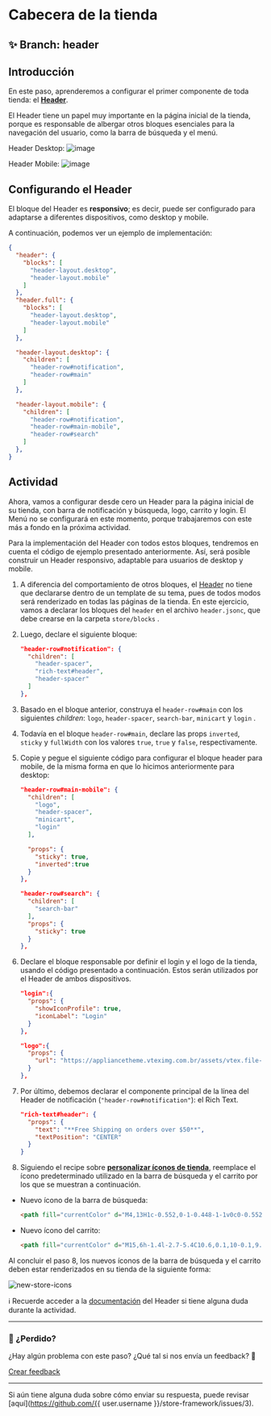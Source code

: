 # Cabecera de la tienda 

## :sparkles: **Branch:** header

## Introducción

En este paso, aprenderemos a configurar el primer componente de toda tienda: el [**Header**](https://vtex.io/docs/components/all/vtex.store-header/).

El Header tiene un papel muy importante en la página inicial de la tienda, porque es responsable de albergar otros bloques esenciales para la navegación del usuario, como la barra de búsqueda y el menú.

Header Desktop:
![image](https://user-images.githubusercontent.com/12139385/70191371-420ab880-16d7-11ea-9d28-fa2f184870ce.png)

Header Mobile:
![image](https://user-images.githubusercontent.com/12139385/70191413-6797c200-16d7-11ea-9401-754942f5d9a9.png)

## Configurando el Header

El bloque del Header es **responsivo**; es decir, puede ser configurado para adaptarse a diferentes dispositivos, como desktop y mobile.

A continuación, podemos ver un ejemplo de implementación:

```json
{
  "header": {
    "blocks": [
      "header-layout.desktop",
      "header-layout.mobile"
    ]
  },
  "header.full": {
    "blocks": [
      "header-layout.desktop",
      "header-layout.mobile"
    ]
  },

  "header-layout.desktop": {
    "children": [
      "header-row#notification",
      "header-row#main"
    ]
  },

  "header-layout.mobile": {
    "children": [
      "header-row#notification",
      "header-row#main-mobile",
      "header-row#search"
    ]
  },
}
```

## Actividad

Ahora, vamos a configurar desde cero un Header para la página inicial de su tienda, con barra de notificación y búsqueda, logo, carrito y login. El Menú no se configurará en este momento, porque trabajaremos con este más a fondo en la próxima actividad.

Para la implementación del Header con todos estos bloques, tendremos en cuenta el código de ejemplo presentado anteriormente. Así, será posible construir un Header responsivo, adaptable para usuarios de desktop y mobile.

1. A diferencia del comportamiento de otros bloques, el [Header](https://vtex.io/docs/components/all/vtex.store-header/)  no tiene que declararse dentro de un template de su tema, pues de todos modos será renderizado en todas las páginas de la tienda. En este ejercicio, vamos a declarar los bloques del `header` en el archivo `header.jsonc`, que debe crearse en la carpeta `store/blocks` .
2. Luego, declare el siguiente bloque:

    ```json
    "header-row#notification": {
      "children": [
        "header-spacer",
        "rich-text#header",
        "header-spacer"
      ]
    },
    ```
3. Basado en el bloque anterior, construya el `header-row#main` con los siguientes  *children*: `logo`, `header-spacer`, `search-bar`, `minicart` y `login` .
4. Todavía en el bloque  `header-row#main`, declare las props `inverted`, `sticky` y `fullWidth` con los valores  `true`, `true` y `false`, respectivamente.
5. Copie y pegue el siguiente código para configurar el bloque header para mobile, de la misma forma en que lo hicimos anteriormente para desktop:

    ```json
    "header-row#main-mobile": {
      "children": [
        "logo",
        "header-spacer",
        "minicart",
        "login"
      ],

      "props": {
        "sticky": true,
        "inverted":true
      }
    },

    "header-row#search": {
      "children": [
        "search-bar"
      ],
      "props": {
        "sticky": true
      }
    },

    ```

6. Declare el bloque responsable por definir el login y el logo de la tienda, usando el código presentado a continuación. Estos serán utilizados por el Header de ambos dispositivos.

    ```json
    "login":{
      "props": {
        "showIconProfile": true,
        "iconLabel": "Login"
      }
    },

    "logo":{
      "props": {
        "url": "https://appliancetheme.vteximg.com.br/assets/vtex.file-manager-graphql/images/flatflat___6081e50402943bcb11bc45a8e613aa72.png"
      }
    },
    ```

7. Por último, debemos declarar el componente principal de la línea del Header de notificación (`"header-row#notification"`): el Rich Text.

    ```json
    "rich-text#header": {
      "props": {
        "text": "**Free Shipping on orders over $50**",
        "textPosition": "CENTER"
      }
    }
    ```

8. Siguiendo el recipe sobre [**personalizar íconos de tienda**](https://vtex.io/docs/recipes/style/customizing-your-stores-icons), reemplace el ícono predeterminado utilizado en la barra de búsqueda y el carrito por los que se muestran a continuación.

- Nuevo ícono de la barra de búsqueda:


    ```html
    <path fill="currentColor" d="M4,13H1c-0.552,0-1-0.448-1-1v0c0-0.552,0.448-1,1-1h3V13z"></path> <path fill="currentColor" d="M15,3H1C0.448,3,0,2.552,0,2v0c0-0.552,0.448-1,1-1h14c0.552,0,1,0.448,1,1v0C16,2.552,15.552,3,15,3z"></path> <path fill="currentColor" d="M4,8H1C0.448,8,0,7.552,0,7v0c0-0.552,0.448-1,1-1h3V8z"></path> <path fill="currentColor" d="M15.707,13.293l-2.274-2.274C13.785,10.424,14,9.74,14,9c0-2.206-1.794-4-4-4S6,6.794,6,9 s1.794,4,4,4c0.74,0,1.424-0.215,2.019-0.567l2.274,2.274L15.707,13.293z M10,11c-1.103,0-2-0.897-2-2s0.897-2,2-2s2,0.897,2,2 S11.103,11,10,11z"></path>
    ```

- Nuevo ícono del carrito:

    ```html
    <path fill="currentColor" d="M15,6h-1.4l-2.7-5.4C10.6,0.1,10-0.1,9.6,0.1C9.1,0.4,8.9,1,9.1,1.4L11.4,6H4.6l2.3-4.6 c0.2-0.5,0-1.1-0.4-1.3C6-0.1,5.4,0.1,5.1,0.6L2.4,6H1c-1.1,0-1.1,1-0.9,1.4l3,8C3.2,15.7,3.6,16,4,16h8c0.4,0,0.8-0.3,0.9-0.6l3-8 C16.1,7,16,6,15,6z"></path>
    ```

Al concluir el paso 8, los nuevos íconos de la barra de búsqueda y el carrito deben estar renderizados en su tienda de la siguiente forma:

![new-store-icons](https://user-images.githubusercontent.com/52087100/69972450-652f3f80-1500-11ea-93b0-c9a652622840.png)

:information_source: Recuerde acceder a la [documentación](https://vtex.io/docs/components/all/vtex.store-header/) del  Header si tiene alguna duda durante la actividad. 

---

### :no_entry_sign: ¿Perdido? 

¿Hay algún problema con este paso? ¿Qué tal si nos envía un feedback? :pray:

[Crear feedback](https://docs.google.com/forms/d/e/1FAIpQLSeaWrm0Hogm-txm5Ww6mUa68eDuE3WnpFjUSVJ3Wi3dnmCb7A/viewform?usp=pp_url&entry.1784529524=Cabe%C3%A7alho+da+loja) 

----

Si aún tiene alguna duda sobre cómo enviar su respuesta, puede revisar [aquí](https://github.com/{{ user.username }}/store-framework/issues/3).
